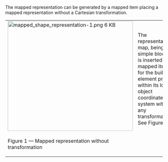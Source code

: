 ﻿The mapped representation can be generated by a mapped item placing a mapped representation without a Cartesian transformation.

<table summary="mapped without transformation">
 <tr>
  <td>
   <img src="../../../../figures/examples/mapped_shape_representation-1.png" width="400" height="350" alt="mapped_shape_representation-1.png 6 KB">
  </td>
  <td style="vertical-align:bottom;">
   <p>
    The representation map, being a simple block, is inserted as a mapped item for the building element proxy within its local object 
    coordinate system without any transformation. See Figure 1.
   </p>
  </td>	
 </tr>
 <tr style="height:20px;">
  <td style=" vertical-align:bottom;">
   <p class="figure">Figure 1 &mdash; Mapped representation without transformation</p>
  </td>
  <td>&nbsp;</td>
 </tr>
</table>
